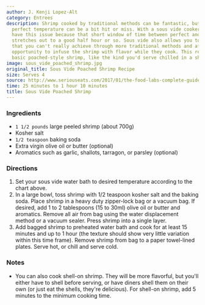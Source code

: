 ```yaml
---
author: J. Kenji Lopez-Alt
category: Entrees
description: Shrimp cooked by traditional methods can be fantastic, but nailing the
  perfect temperature can be a bit hit or miss. With a sous vide cooker, you don't
  have this issue because that short window of time between perfect and overcooked
  stretches out to a good half hour or so. Sous vide also allows you to achieve textures
  that you can't really achieve through more traditional methods and affords you the
  opportunity to infuse the shrimp with flavor while they cook. This recipe delivers
  basic poached-style shrimp, like the kind you'd serve chilled in a shrimp cocktail.
image: sous_vide_poached_shrimp.jpg
original_title: Sous Vide Poached Shrimp Recipe
size: Serves 4
source: http://www.seriouseats.com/2017/01/the-food-labs-complete-guide-to-sous-vide-shrimp.html
time: 25 minutes to 1 hour 10 minutes
title: Sous Vide Poached Shrimp
---
```

### Ingredients

* `1 1/2 pounds` large peeled shrimp (about 700g)
* Kosher salt
* `1/2 teaspoon` baking soda
* Extra virgin olive oil or butter (optional)
* Aromatics such as garlic, shallots, tarragon, or parsley (optional)

### Directions

1. Set your sous vide water bath to desired temperature according to the chart above.
2. In a large bowl, toss shrimp with 1/2 teaspoon kosher salt and the baking soda. Place shrimp in a heavy duty zipper-lock bag or a vacuum bag. If desired, add 1 to 2 tablespoons (15 to 30ml) olive oil or butter and aromatics. Remove all air from bag using the water displacement method or a vacuum sealer. Press shrimp into a single layer.
3. Add bagged shrimp to preheated water bath and cook for at least 15 minutes and up to 1 hour (the texture should show very little variation within this time frame). Remove shrimp from bag to a paper towel-lined plates. Serve hot, or chill and serve cold.

### Notes

- You can also cook shell-on shrimp. They will be more flavorful, but you'll either have to shell before serving, or have diners shell them on their own (or just eat the shells, they're delicious). For shell-on shrimp, add 5 minutes to the minimum cooking time.